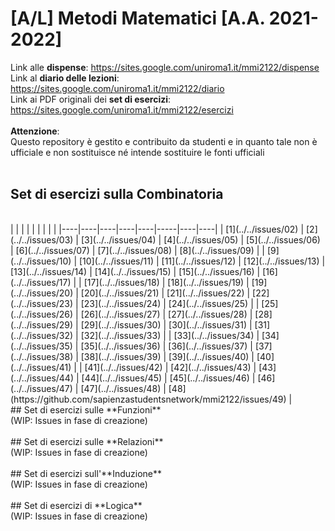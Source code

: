 # [A/L] Metodi Matematici [A.A. 2021-2022]

Link alle **dispense**: https://sites.google.com/uniroma1.it/mmi2122/dispense <br/>
Link al **diario delle lezioni**: https://sites.google.com/uniroma1.it/mmi2122/diario <br/>
Link ai PDF originali dei **set di esercizi**: https://sites.google.com/uniroma1.it/mmi2122/esercizi <br/>
<br/>
**Attenzione**: <br/>
Questo repository è gestito e contribuito da studenti e in quanto tale non è ufficiale e non sostituisce né intende sostituire le fonti ufficiali
<br/>
<br/>
## Set di esercizi sulla **Combinatoria**
<br/>
|    |    |    |    |    |     |    |    |
|----|----|----|----|----|-----|----|----|
| [1](../../issues/02)  | [2](../../issues/03)  | [3](../../issues/04)  | [4](../../issues/05)  | [5](../../issues/06)  | [6](../../issues/07)  | [7](../../issues/08)  | [8](../../issues/09)  |
| [9](../../issues/10)  | [10](../../issues/11) | [11](../../issues/12) | [12](../../issues/13) | [13](../../issues/14) | [14](../../issues/15)  | [15](../../issues/16) | [16](../../issues/17) |
| [17](../../issues/18) | [18](../../issues/19) | [19](../../issues/20) | [20](../../issues/21) | [21](../../issues/22) | [22](../../issues/23)  | [23](../../issues/24) | [24](../../issues/25) |
| [25](../../issues/26) | [26](../../issues/27) | [27](../../issues/28) | [28](../../issues/29) | [29](../../issues/30) | [30](../../issues/31)  | [31](../../issues/32) | [32](../../issues/33) |
| [33](../../issues/34) | [34](../../issues/35) | [35](../../issues/36) | [36](../../issues/37) | [37](../../issues/38) | [38](../../issues/39) | [39](../../issues/40) | [40](../../issues/41) |
| [41](../../issues/42) | [42](../../issues/43) | [43](../../issues/44) | [44](../../issues/45) | [45](../../issues/46) | [46](../../issues/47)  | [47](../../issues/48) | [48](https://github.com/sapienzastudentsnetwork/mmi2122/issues/49) |
<br/>
## Set di esercizi sulle **Funzioni**
<br/>
(WIP: Issues in fase di creazione)
<br/>
<br/>
## Set di esercizi sulle **Relazioni**
<br/>
(WIP: Issues in fase di creazione)
<br/>
<br/>
## Set di esercizi sull'**Induzione**
<br/>
(WIP: Issues in fase di creazione)
<br/>
<br/>
## Set di esercizi di **Logica**
<br/>
(WIP: Issues in fase di creazione)
<br/>
